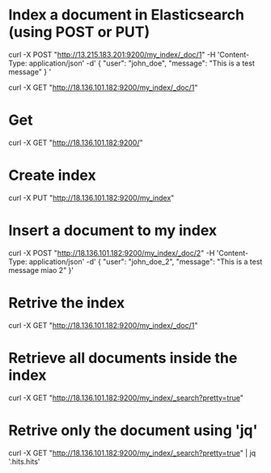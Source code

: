 # Index a document in Elasticsearch (using POST or PUT)
curl -X POST "http://13.215.183.201:9200/my_index/_doc/1" -H 'Content-Type: application/json' -d'
{
  "user": "john_doe",
  "message": "This is a test message"
}
'

curl -X GET "http://18.136.101.182:9200/my_index/_doc/1"

# Get 
curl -X GET "http://18.136.101.182:9200/"

# Create index
curl -X PUT "http://18.136.101.182:9200/my_index"

# Insert a document to my index
curl -X POST "http://18.136.101.182:9200/my_index/_doc/2" -H 'Content-Type: application/json' -d'
{
  "user": "john_doe_2",
  "message": "This is a test message miao 2"
}'

# Retrive the index
curl -X GET "http://18.136.101.182:9200/my_index/_doc/1"

# Retrieve all documents inside the index
curl -X GET "http://18.136.101.182:9200/my_index/_search?pretty=true"

# Retrive only the document using 'jq' 
curl -X GET "http://18.136.101.182:9200/my_index/_search?pretty=true" | jq '.hits.hits'




